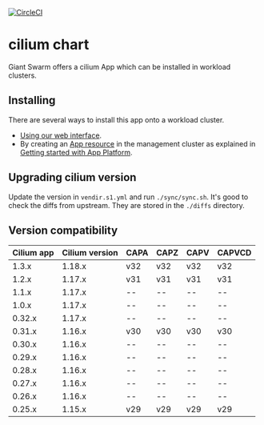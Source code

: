 [![CircleCI](https://circleci.com/gh/giantswarm/cilium-app.svg?style=shield)](https://circleci.com/gh/giantswarm/cilium-app)

# cilium chart

Giant Swarm offers a cilium App which can be installed in workload clusters.

## Installing

There are several ways to install this app onto a workload cluster.

- [Using our web interface](https://docs.giantswarm.io/ui-api/web/app-platform/#installing-an-app).
- By creating an [App resource](https://docs.giantswarm.io/ui-api/management-api/crd/apps.application.giantswarm.io/) in the management cluster as explained in [Getting started with App Platform](https://docs.giantswarm.io/app-platform/getting-started/).

## Upgrading cilium version

Update the version in `vendir.s1.yml` and run `./sync/sync.sh`. It's good to check the diffs from upstream. They are stored in the `./diffs` directory.


## Version compatibility

| Cilium app | Cilium version | CAPA | CAPZ | CAPV | CAPVCD |
| --- | --- | --- | --- | --- | --- |
| 1.3.x | 1.18.x | v32 | v32 | v32 | v32 |
| 1.2.x | 1.17.x | v31 | v31 | v31 | v31 |
| 1.1.x | 1.17.x | -- | -- | -- | -- |
| 1.0.x | 1.17.x | -- | -- | -- | -- | 
| 0.32.x | 1.17.x | -- | -- | -- | -- |
| 0.31.x | 1.16.x | v30 | v30 | v30 | v30 |
| 0.30.x | 1.16.x | -- | -- | -- | -- |
| 0.29.x | 1.16.x | -- | -- | -- | -- |
| 0.28.x | 1.16.x | -- | -- | -- | -- |
| 0.27.x | 1.16.x | -- | -- | -- | -- |
| 0.26.x | 1.16.x | -- | -- | -- | -- |
| 0.25.x | 1.15.x | v29 | v29 | v29 | v29 |
